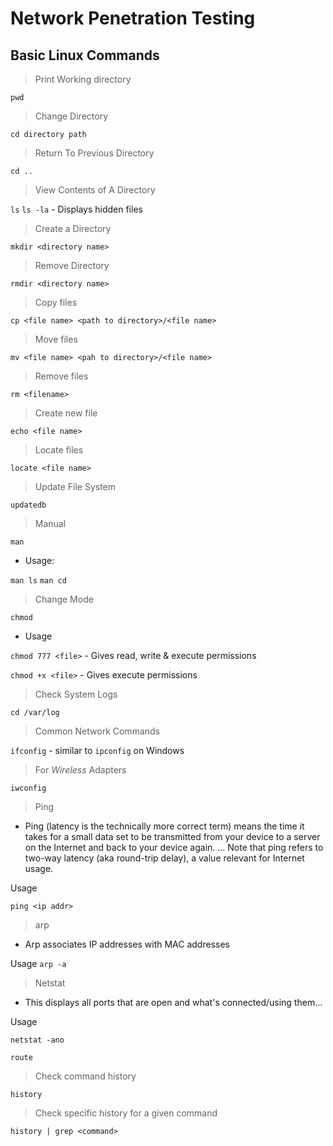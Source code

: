 # Network Penetration Testing

## Basic Linux Commands

> Print Working directory
	
`pwd`	

> Change Directory

`cd directory path`

> Return To Previous Directory

`cd ..`

> View Contents of A Directory

`ls`
`ls -la` - Displays hidden files

> Create a Directory

`mkdir <directory name>`

> Remove Directory

`rmdir <directory name>`

> Copy files

`cp <file name> <path to directory>/<file name>`

> Move files

`mv <file name> <pah to directory>/<file name>`

> Remove files

`rm <filename>`

> Create new file

`echo <file name>`

> Locate files

`locate <file name>`

> Update File System

`updatedb`

> Manual

`man`

- Usage:

`man ls`
`man cd`

> Change Mode

`chmod`

- Usage

`chmod 777 <file>` - Gives read, write & execute permissions

`chmod +x <file>` - Gives execute permissions

> Check System Logs

`cd /var/log`

> Common Network Commands

`ifconfig` - similar to `ipconfig` on Windows

> For *Wireless* Adapters

`iwconfig`

> Ping 

- Ping (latency is the technically more correct term) means the time 
  it takes for a small data set to be transmitted from your device to 
  a server on the Internet and back to your device again. ... 
  Note that ping refers to two-way latency (aka round-trip delay), 
  a value relevant for Internet usage.

Usage

`ping <ip addr>`


> arp

- Arp associates IP addresses with MAC addresses

Usage
`arp -a`

> Netstat

- This displays all ports that are open and what's connected/using them...

Usage

`netstat -ano`

`route`

> Check command history

`history`

> Check specific history for a given command

`history | grep <command>`
